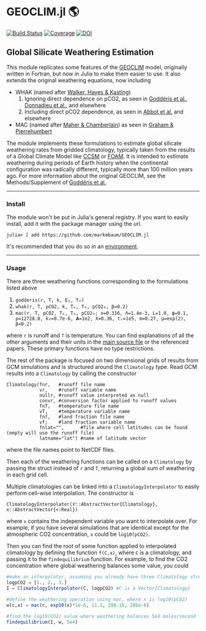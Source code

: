 # GEOCLIM.jl 🌎

[![Build Status](https://github.com/markmbaum/GEOCLIM.jl/workflows/CI/badge.svg)](https://github.com/markmbaum/GEOCLIM.jl/actions)
[![Coverage](https://codecov.io/gh/markmbaum/GEOCLIM.jl/branch/main/graph/badge.svg)](https://codecov.io/gh/markmbaum/GEOCLIM.jl)
[![DOI](https://zenodo.org/badge/DOI/10.5281/zenodo.5784232.svg)](https://doi.org/10.5281/zenodo.5784232)

## Global Silicate Weathering Estimation

This module replicates some features of the [GEOCLIM](https://geoclimmodel.wordpress.com/) model, originally written in Fortran, but now in Julia to make them easier to use. It also extends the original weathering equations, now including
* WHAK (named after [Walker, Hayes & Kasting](http://doi.wiley.com/10.1029/JC086iC10p09776))
	1. Ignoring direct dependence on pCO2, as seen in [Goddéris et al.](https://doi.org/10.1038/ngeo2931), [Donnadieu et al.](https://doi.org/10.1029/2006GC001278), and elsewhere
	2. Including direct pCO2 dependence, as seen in [Abbot et al.](https://doi.org/10.1088/0004-637X/756/2/178) and elsewhere
* MAC (named after [Maher & Chamberlain](https://doi.org/10.1126/science.1250770)) as seen in [Graham & Pierrehumbert](https://doi.org/10.3847/1538-4357/ab9362)

The module implements these formulations to estimate global silicate weathering rates from gridded climatology, typically taken from the results of a Global Climate Model like [CCSM](https://www.cesm.ucar.edu/models/ccsm4.0/) or [FOAM](https://www.mcs.anl.gov/research/projects/foam/). It is intended to estimate weathering during periods of Earth history when the continental configuration was radically different, typically more than 100 million years ago. For more information about the original GEOCLIM, see the Methods/Supplement of [Goddéris et al.](https://doi.org/10.1038/ngeo2931)

------
### Install

The module won't be put in Julia's general registry. If you want to easily install, add it with the package manager using the url.
```
julia> ] add https://github.com/markmbaum/GEOCLIM.jl
```

It's recommended that you do so in an [environment](https://pkgdocs.julialang.org/v1.2/environments/).

------
### Usage

There are three weathering functions corresponding to the formulations listed above
1. `godderis(r, T, k, Eₐ, T₀)`
2. `whak(r, T, pCO2, k, Tₑ, T₀, pCO2₀, β=0.2)`
3. `mac(r, T, pCO2, Tₑ, T₀, pCO2₀;
             n=0.316,
             Λ=1.4e-3,
             L=1.0,
             ϕ=0.1,
             ρ=12728.0,
             k₀=8.7e-6,
             𝐀=1e2,
             X=0.36,
             tₛ=1e5,
             m=0.27,
             μ=exp(2),
             β=0.2)`
             
where `r` is runoff and `T` is temperature. You can find explanations of all the other arguments and their units in the [main source file](https://github.com/markmbaum/GEOCLIM.jl/blob/main/src/GEOCLIM.jl) or the referenced papers. These primary functions have no type restrictions.

The rest of the package is focused on two dimensional grids of results from GCM simulations and is structured around the `Climatology` type. Read GCM results into a `Climatology` by calling the constructor
```
Climatology(fnr,   #runoff file name
            vr,    #runoff variable name
            nullr, #runoff value interpreted as null
            convr, #conversion factor applied to runoff values
            fnT,   #temperature file name
            vT,    #temperature variable name
            fnf,   #land fraction file name
            vf;    #land fraction variable name
            fnlat="",      #file where cell latitudes can be found (empty will use the runoff file)
            latname="lat") #name of latitude vector
```
where the file names point to NetCDF files.

Then each of the weathering functions can be called on a `Climatology` by passing the struct instead of `r` and `T`, returning a global sum of weathering in each grid cell.

Multiple climatologies can be linked into a `ClimatologyInterpolator` to easily perform cell-wise interpolation. The constructor is
```
ClimatologyInterpolator(𝒞::AbstractVector{Climatology}, x::AbstractVector{<:Real})
```
where `x` contains the independent variable you want to interpolate over. For example, if you have several simulations that are identical except for the atmospheric CO2 concentration, `x` could be `log10(pCO2)`.

Then you can find the root of some function applied to interpolated climatology by defining the function `f(C,x)`, where `C` is  a climatology, and passing it to the `findequilibrium` function. For example, to find the CO2 concentration where global weathering balances some value, you could
```julia
#make an interpolator, assuming you already have three Climatology structs
logpCO2 = [1., 2., 3.]
I = ClimatologyInterpolator(C, logpCO2) #C is a Vector{Climatology}

#define the weathering operation using mac, where x is log10(pCO2)
w(c,x) = mac(c, exp10(x)*1e-6, 11.1, 288.15, 285e-6)

#find the log10(CO2) value where weathering balances 5e4 moles/second
findequilibrium(I, w, 5e4)
```
